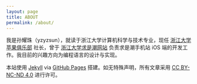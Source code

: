 ```yaml
---
layout: page
title: ABOUT
permalink: /about/
---
```


我是孙耀珠（yzyzsun），就读于浙江大学计算机科学与技术专业，现任 [浙江大学苹果俱乐部](https://zju-apple.club) 社长，曾于 [浙江大学求是潮网站](https://www.qsc.zju.edu.cn) 负责求是潮手机站 iOS 端的开发工作。我目前的兴趣方向为编程语言的设计与实现。

本站使用 [Jekyll](https://jekyllrb.com) via [GitHub Pages](https://pages.github.com) 搭建。如无特殊声明，所有文章采用 [CC BY-NC-ND 4.0](https://creativecommons.org/licenses/by-nc-nd/4.0/deed.zh) 进行许可。
